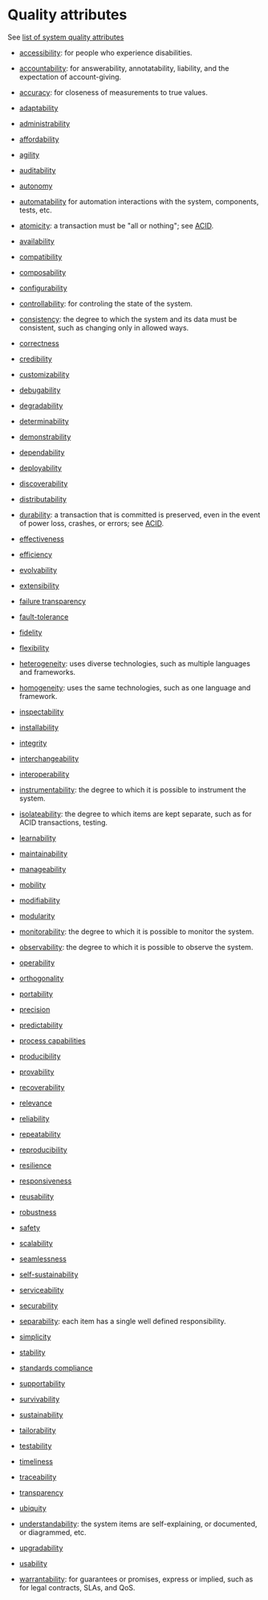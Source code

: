 # Quality attributes

See [list of system quality attributes](https://en.wikipedia.org/wiki/List_of_system_quality_attributes)

* [accessibility](https://en.wikipedia.org/wiki/Accessibility): for people who experience disabilities.

* [accountability](https://en.wikipedia.org/wiki/Accountability): for answerability, annotatability, liability, and the expectation of account-giving.

* [accuracy](https://wikipedia.org/wiki/Accuracy): for closeness of measurements to true values.

* [adaptability](https://wikipedia.org/wiki/Adaptation_(computer_science))

* [administrability](TODO)

* [affordability](https://en.wiktionary.orghttps://wikipedia.org/wiki/affordability)

* [agility](https://wikipedia.org/wiki/Agility)

* [auditability](https://wikipedia.org/wiki/Auditability)

* [autonomy](https://wikipedia.org/wiki/Autonomy)

* [automatability]() for automation interactions with the system, components, tests, etc.

* [atomicity](https://en.wikipedia.org/wiki/Atomicity_(database_systems)): a transaction must be "all or nothing"; see [ACID](https://en.wikipedia.org/wiki/ACID).

* [availability](https://wikipedia.org/wiki/Availability)

* [compatibility](https://en.wiktionary.orghttps://wikipedia.org/wiki/compatibility)

* [composability](https://wikipedia.org/wiki/Composability)

* [configurability](https://en.wiktionary.orghttps://wikipedia.org/wiki/configurability)

* [controllability](TODO): for controling the state of the system.

* [consistency](https://en.wikipedia.org/wiki/Consistency_(database_systems)): the degree to which the system and its data must be consistent, such as changing only in allowed ways.

* [correctness](https://wikipedia.org/wiki/Correctness_(computer_science))

* [credibility](https://wikipedia.org/wiki/Credibility)

* [customizability](https://en.wiktionary.orghttps://wikipedia.org/wiki/customizability)

* [debugability](TODO)

* [degradability](https://en.wiktionary.orghttps://wikipedia.org/wiki/degradability)

* [determinability](https://en.wiktionary.orghttps://wikipedia.org/wiki/determinable)

* [demonstrability](https://en.wiktionary.orghttps://wikipedia.org/wiki/demonstrability)

* [dependability](https://wikipedia.org/wiki/Dependability)

* [deployability](https://en.wiktionary.orghttps://wikipedia.org/wiki/deployability)

* [discoverability](https://wikipedia.org/wiki/Discoverability)

* [distributability](https://en.wiktionary.orghttps://wikipedia.org/wiki/distributability)

* [durability](https://wikipedia.org/wiki/Durability_(database_systems)): a transaction that is committed is preserved, even in the event of power loss, crashes, or errors; see [ACID](https://en.wikipedia.org/wiki/ACID).

* [effectiveness](https://wikipedia.org/wiki/Effectiveness)

* [efficiency](https://en.wiktionary.orghttps://wikipedia.org/wiki/efficiency)

* [evolvability](https://wikipedia.org/wiki/Evolvability)

* [extensibility](https://wikipedia.org/wiki/Extensibility)

* [failure transparency](https://wikipedia.org/wiki/Failure_transparency)

* [fault-tolerance](https://wikipedia.org/wiki/Fault-tolerance)

* [fidelity](https://wikipedia.org/wiki/Fidelity)

* [flexibility](https://wikipedia.org/wiki/Flexibility_(engineering))

* [heterogeneity](https://en.wikipedia.org/wiki/Homogeneity_and_heterogeneity): uses diverse technologies, such as multiple languages and frameworks.

* [homogeneity](https://en.wikipedia.org/wiki/Homogeneity_and_heterogeneity): uses the same technologies, such as one language and framework.

* [inspectability](https://en.wiktionary.orghttps://wikipedia.org/wiki/inspectability)

* [installability](https://en.wiktionary.orghttps://wikipedia.org/wiki/installability)

* [integrity](https://wikipedia.org/wiki/Data_corruption)

* [interchangeability](https://wikipedia.org/wiki/Interchangeable_parts)

* [interoperability](https://wikipedia.org/wiki/Interoperability)

* [instrumentability](TODO): the degree to which it is possible to instrument the system.

* [isolateability](https://en.wikipedia.org/wiki/Isolation_(database_systems)): the degree to which items are kept separate, such as for ACID transactions, testing.

* [learnability](https://wikipedia.org/wiki/Learnability)

* [maintainability](https://wikipedia.org/wiki/Maintainability)

* [manageability](https://en.wiktionary.orghttps://wikipedia.org/wiki/manageability)

* [mobility](https://en.wiktionary.orghttps://wikipedia.org/wiki/mobility)

* [modifiability](https://en.wiktionary.orghttps://wikipedia.org/wiki/modifiability)

* [modularity](https://wikipedia.org/wiki/Modularity_(programming))

* [monitorability](TODO): the degree to which it is possible to monitor the system.

* [observability](TODO): the degree to which it is possible to observe the system.

* [operability](https://wikipedia.org/wiki/Operability)

* [orthogonality](https://wikipedia.org/wiki/Orthogonality#Computer_science)

* [portability](https://wikipedia.org/wiki/Software_portability)

* [precision](https://wikipedia.org/wiki/Precision_(computer_science))

* [predictability](https://wikipedia.org/wiki/Predictability)

* [process capabilities](https://wikipedia.org/wiki/Capability_(systems_engineering))

* [producibility](https://en.wiktionary.orghttps://wikipedia.org/wiki/producibility)

* [provability](https://en.wiktionary.orghttps://wikipedia.org/wiki/provability)

* [recoverability](https://en.wiktionary.orghttps://wikipedia.org/wiki/recoverability)

* [relevance](https://wikipedia.org/wiki/Relevance)

* [reliability](https://wikipedia.org/wiki/Reliability_(computer_networking))

* [repeatability](https://wikipedia.org/wiki/Repeatability)

* [reproducibility](https://wikipedia.org/wiki/Reproducibility)

* [resilience](https://wikipedia.org/wiki/Resilience_(engineering_and_construction))

* [responsiveness](https://wikipedia.org/wiki/Responsiveness)

* [reusability](https://wikipedia.org/wiki/Reusability)

* [robustness](https://wikipedia.org/wiki/Robustness_(computer_science))

* [safety](https://wikipedia.org/wiki/Safety)

* [scalability](https://wikipedia.org/wiki/Scalability)

* [seamlessness](https://en.wiktionary.orghttps://wikipedia.org/wiki/Special:Search/seamless)

* [self-sustainability](https://wikipedia.org/wiki/Self-sustainability)

* [serviceability](https://wikipedia.org/wiki/Serviceability_(computer))

* [securability](https://en.wiktionary.orghttps://wikipedia.org/wiki/securability)

* [separability](TODO): each item has a single well defined responsibility.

* [simplicity](https://wikipedia.org/wiki/Simplicity)

* [stability](https://wikipedia.org/wiki/Stability_Model)

* [standards compliance](https://wikipedia.org/wiki/Standardization)

* [supportability](TODO)

* [survivability](https://wikipedia.org/wiki/Survivability)

* [sustainability](https://wikipedia.org/wiki/Sustainability)

* [tailorability](https://en.wiktionary.orghttps://wikipedia.org/wiki/tailorability)

* [testability](https://wikipedia.org/wiki/Testability)

* [timeliness](https://wikipedia.org/wiki/Timeliness)

* [traceability](https://wikipedia.org/wiki/Traceability)

* [transparency](https://wikipedia.org/wiki/Transparency_(behavior))

* [ubiquity](https://en.wiktionary.orghttps://wikipedia.org/wiki/ubiquity)

* [understandability](https://wikipedia.org/wiki/Understandability): the system items are self-explaining, or documented, or diagrammed, etc.

* [upgradability](https://en.wiktionary.orghttps://wikipedia.org/wiki/upgradability)

* [usability](https://wikipedia.org/wiki/Usability)

* [warrantability](https://en.wikipedia.org/wiki/Warranty): for guarantees or promises, express or implied, such as for legal contracts, SLAs, and QoS.


